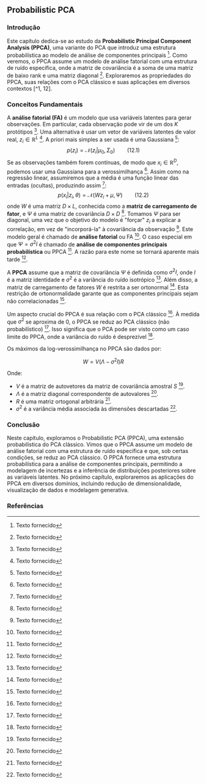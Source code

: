 ## Probabilistic PCA

### Introdução
Este capítulo dedica-se ao estudo da **Probabilistic Principal Component Analysis (PPCA)**, uma variante do PCA que introduz uma estrutura probabilística ao modelo de análise de componentes principais [^1]. Como veremos, o PPCA assume um modelo de análise fatorial com uma estrutura de ruído específica, onde a matriz de covariância é a soma de uma matriz de baixo rank e uma matriz diagonal [^1]. Exploraremos as propriedades do PPCA, suas relações com o PCA clássico e suas aplicações em diversos contextos [^1, 12].

### Conceitos Fundamentais

A **análise fatorial (FA)** é um modelo que usa variáveis latentes para gerar observações. Em particular, cada observação pode vir de um dos $K$ protótipos [^1]. Uma alternativa é usar um vetor de variáveis latentes de valor real, $z_i \in \mathbb{R}^L$ [^1]. A priori mais simples a ser usada é uma Gaussiana [^1]:
$$ p(z_i) = \mathcal{N}(z_i|\mu_0, \Sigma_0) \qquad (12.1) $$
Se as observações também forem contínuas, de modo que $x_i \in \mathbb{R}^D$, podemos usar uma Gaussiana para a verossimilhança [^1]. Assim como na regressão linear, assumiremos que a média é uma função linear das entradas (ocultas), produzindo assim [^1]:
$$ p(x_i|z_i, \theta) = \mathcal{N}(Wz_i + \mu, \Psi) \qquad (12.2) $$
onde $W$ é uma matriz $D \times L$, conhecida como a **matriz de carregamento de fator**, e $\Psi$ é uma matriz de covariância $D \times D$ [^1]. Tomamos $\Psi$ para ser diagonal, uma vez que o objetivo do modelo é "forçar" $z_i$ a explicar a correlação, em vez de "incorporá-la" à covariância da observação [^1]. Este modelo geral é chamado de **análise fatorial** ou FA [^1]. O caso especial em que $\Psi = \sigma^2I$ é chamado de **análise de componentes principais probabilística** ou PPCA [^1]. A razão para este nome se tornará aparente mais tarde [^1].

A **PPCA** assume que a matriz de covariância $\Psi$ é definida como $\sigma^2I$, onde $I$ é a matriz identidade e $\sigma^2$ é a variância do ruído isotrópico [^1]. Além disso, a matriz de carregamento de fatores $W$ é restrita a ser ortonormal [^1]. Esta restrição de ortonormalidade garante que as componentes principais sejam não correlacionadas [^1].

Um aspecto crucial do PPCA é sua relação com o PCA clássico [^1]. À medida que $\sigma^2$ se aproxima de 0, o PPCA se reduz ao PCA clássico (não probabilístico) [^1]. Isso significa que o PCA pode ser visto como um caso limite do PPCA, onde a variância do ruído é desprezível [^1].

Os máximos da log-verossimilhança no PPCA são dados por:

$$ W = V(\Lambda - \sigma^2I)R $$

Onde:
*   $V$ é a matriz de autovetores da matriz de covariância amostral $S$ [^1].
*   $\Lambda$ é a matriz diagonal correspondente de autovalores [^1].
*   $R$ é uma matriz ortogonal arbitrária [^1].
*   $\sigma^2$ é a variância média associada às dimensões descartadas [^1].

### Conclusão
Neste capítulo, exploramos o Probabilistic PCA (PPCA), uma extensão probabilística do PCA clássico. Vimos que o PPCA assume um modelo de análise fatorial com uma estrutura de ruído específica e que, sob certas condições, se reduz ao PCA clássico. O PPCA fornece uma estrutura probabilística para a análise de componentes principais, permitindo a modelagem de incertezas e a inferência de distribuições posteriores sobre as variáveis latentes. No próximo capítulo, exploraremos as aplicações do PPCA em diversos domínios, incluindo redução de dimensionalidade, visualização de dados e modelagem generativa.

### Referências
[^1]: Texto fornecido
<!-- END -->